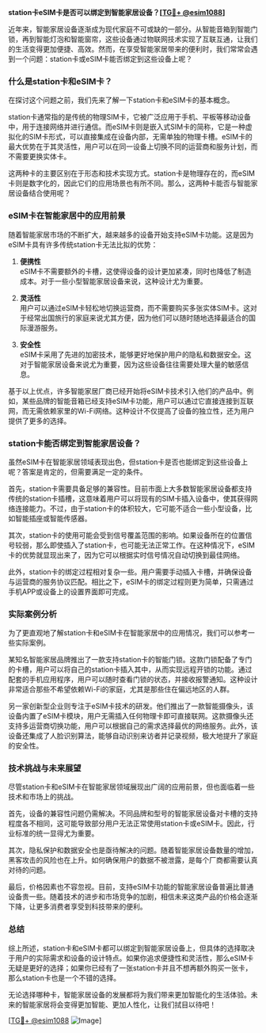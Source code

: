 **station卡eSIM卡是否可以绑定到智能家居设备？[[TG💪+ @esim1088](https://t.me/s/esim1088)]**

近年来，智能家居设备逐渐成为现代家庭不可或缺的一部分。从智能音箱到智能门锁，再到智能灯泡和智能窗帘，这些设备通过物联网技术实现了互联互通，让我们的生活变得更加便捷、高效。然而，在享受智能家居带来的便利时，我们常常会遇到一个问题：station卡或eSIM卡能否绑定到这些设备上呢？

### 什么是station卡和eSIM卡？

在探讨这个问题之前，我们先来了解一下station卡和eSIM卡的基本概念。

station卡通常指的是传统的物理SIM卡，它被广泛应用于手机、平板等移动设备中，用于连接网络并进行通信。而eSIM卡则是嵌入式SIM卡的简称，它是一种虚拟化的SIM卡形式，可以直接集成在设备内部，无需单独的物理卡槽。eSIM卡的最大优势在于其灵活性，用户可以在同一设备上切换不同的运营商和服务计划，而不需要更换实体卡。

这两种卡的主要区别在于形态和技术实现方式。station卡是物理存在的，而eSIM卡则是数字化的，因此它们的应用场景也有所不同。那么，这两种卡能否与智能家居设备结合使用呢？

### eSIM卡在智能家居中的应用前景

随着智能家居市场的不断扩大，越来越多的设备开始支持eSIM卡功能。这是因为eSIM卡具有许多传统station卡无法比拟的优势：

1. **便携性**  
   eSIM卡不需要额外的卡槽，这使得设备的设计更加紧凑，同时也降低了制造成本。对于一些小型智能家居设备来说，这种设计尤为重要。

2. **灵活性**  
   用户可以通过eSIM卡轻松地切换运营商，而不需要购买多张实体SIM卡。这对于经常出国旅行的家庭来说尤其方便，因为他们可以随时随地选择最适合的国际漫游服务。

3. **安全性**  
   eSIM卡采用了先进的加密技术，能够更好地保护用户的隐私和数据安全。这对于智能家居设备来说尤为重要，因为这些设备往往需要处理大量的敏感信息。

基于以上优点，许多智能家居厂商已经开始将eSIM卡技术引入他们的产品中。例如，某些品牌的智能音箱已经支持eSIM卡功能，用户可以通过它直接连接到互联网，而无需依赖家里的Wi-Fi网络。这种设计不仅提高了设备的独立性，还为用户提供了更多的选择。

### station卡能否绑定到智能家居设备？

虽然eSIM卡在智能家居领域表现出色，但station卡是否也能绑定到这些设备上呢？答案是肯定的，但需要满足一定的条件。

首先，station卡需要具备足够的兼容性。目前市面上大多数智能家居设备都支持传统的station卡插槽，这意味着用户可以将现有的SIM卡插入设备中，使其获得网络连接能力。不过，由于station卡的体积较大，它可能不适合一些小型设备，比如智能插座或智能传感器。

其次，station卡的使用可能会受到信号覆盖范围的影响。如果设备所在的位置信号较弱，那么即使插入了station卡，也可能无法正常工作。在这种情况下，eSIM卡的优势就显现出来了，因为它可以根据实时信号情况自动切换到最佳网络。

此外，station卡的绑定过程相对复杂一些。用户需要手动插入卡槽，并确保设备与运营商的服务协议匹配。相比之下，eSIM卡的绑定过程则更为简单，只需通过手机APP或设备上的设置界面即可完成。

### 实际案例分析

为了更直观地了解station卡和eSIM卡在智能家居中的应用情况，我们可以参考一些实际案例。

某知名智能家居品牌推出了一款支持station卡的智能门锁。这款门锁配备了专门的卡槽，用户可以将自己的station卡插入其中，从而实现远程开锁的功能。通过配套的手机应用程序，用户可以随时查看门锁的状态，并接收报警通知。这种设计非常适合那些不希望依赖Wi-Fi的家庭，尤其是那些住在偏远地区的人群。

另一家创新型企业则专注于eSIM卡技术的研发。他们推出了一款智能摄像头，该设备内置了eSIM卡模块，用户无需插入任何物理卡即可直接联网。这款摄像头还支持多运营商切换功能，用户可以根据自己的需求选择最优的网络服务。此外，该设备还集成了人脸识别算法，能够自动识别来访者并记录视频，极大地提升了家庭的安全性。

### 技术挑战与未来展望

尽管station卡和eSIM卡在智能家居领域展现出广阔的应用前景，但也面临着一些技术和市场上的挑战。

首先，设备的兼容性问题仍需解决。不同品牌和型号的智能家居设备对卡槽的支持程度各不相同，这可能导致部分用户无法正常使用station卡或eSIM卡。因此，行业标准的统一显得尤为重要。

其次，隐私保护和数据安全也是亟待解决的问题。随着智能家居设备数量的增加，黑客攻击的风险也在上升。如何确保用户的数据不被泄露，是每个厂商都需要认真对待的问题。

最后，价格因素也不容忽视。目前，支持eSIM卡功能的智能家居设备普遍比普通设备贵一些。随着技术的进步和市场竞争的加剧，相信未来这类产品的价格会逐渐下降，让更多消费者享受到科技带来的便利。

### 总结

综上所述，station卡和eSIM卡都可以绑定到智能家居设备上，但具体的选择取决于用户的实际需求和设备的设计特点。如果你追求便捷性和灵活性，那么eSIM卡无疑是更好的选择；如果你已经有了一张station卡并且不想再额外购买一张卡，那么station卡也是一个不错的选择。

无论选择哪种卡，智能家居设备的发展都将为我们带来更加智能化的生活体验。未来的智能家居将会变得更加智能、更加人性化，让我们拭目以待吧！

[[TG💪+ @esim1088](https://t.me/s/esim1088) ![Image](https://i.postimg.cc/4NQfJmqS/Snipaste-2025-05-13-00-14-12.png)]